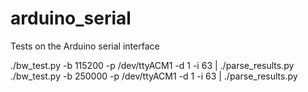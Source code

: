 # arduino_serial
Tests on the Arduino serial interface

./bw_test.py -b 115200 -p /dev/ttyACM1 -d 1 -i 63 | ./parse_results.py
./bw_test.py -b 250000 -p /dev/ttyACM1 -d 1 -i 63 | ./parse_results.py

